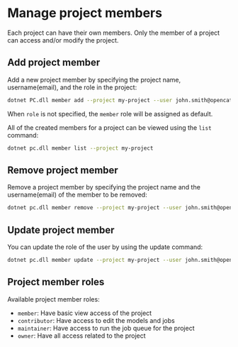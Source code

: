 # Manage project members

Each project can have their own members. Only the member of a project can access and/or modify the project.

## Add project member

Add a new project member by specifying the project name, username(email), and the role in the project:
```sh
dotnet PC.dll member add --project my-project --user john.smith@opencatapult.net --role contributor
```
When `role` is not specified, the `member` role will be assigned as default. 

All of the created members for a project can be viewed using the `list` command:
```sh
dotnet pc.dll member list --project my-project
```

## Remove project member

Remove a project member by specifying the project name and the username(email) of the member to be removed:
```sh
dotnet pc.dll member remove --project my-project --user john.smith@opencatapult.net
```

## Update project member
You can update the role of the user by using the update command:
```sh
dotnet pc.dll member update --project my-project --user john.smith@opencatapult.net --role maintainer
```

## Project member roles
Available project member roles:
- `member`: Have basic view access of the project
- `contributor`: Have access to edit the models and jobs
- `maintainer`: Have access to run the job queue for the project
- `owner`: Have all access related to the project

